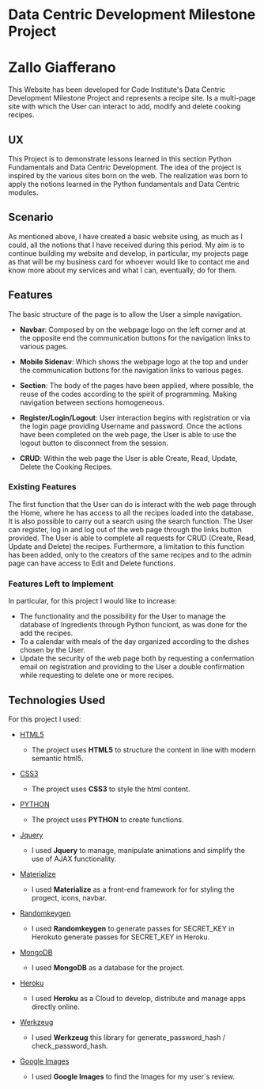 # Data Centric Development Milestone Project
# Zallo Giafferano

This Website has been developed for Code Institute's Data Centric Development Milestone Project and represents a recipe site. Is a multi-page site with which the User can interact to add, modify and delete cooking recipes.

## UX

This Project is to demonstrate lessons learned in this section Python Fundamentals and Data Centric Development.
The idea of the project is inspired by the various sites born on the web.
The realization was born to apply the notions learned in the Python fundamentals and Data Centric modules.

## Scenario

As mentioned above, I have created a basic website using, as much as I could, all the notions that I have received during this period. My aim is to continue building my website and develop, in particular, my projects page as that will be my business card for whoever would like to contact me and know more about my services and what I can, eventually, do for them.

## Features

The basic structure of the page is to allow the User a simple navigation.

* **Navbar**: Composed by on the webpage logo on the left corner and at the opposite end the communication buttons for the navigation links to various pages.

* **Mobile Sidenav**: Which shows the webpage logo at the top and under the communication buttons for the navigation links to various pages.

* **Section**: The body of the pages have been applied, where possible, the reuse of the codes according to the spirit of programming. Making navigation between sections homogeneous.

* **Register/Login/Logout**: User interaction begins with registration or via the login page providing Username and password. Once the actions have been completed on the web page, the User is able to use the logout button to disconnect from the session.

* **CRUD**: Within the web page the User is able Create, Read, Update, Delete the Cooking Recipes.

### Existing Features

The first function that the User can do is interact with the web page through the Home, where he has access to all the recipes loaded into the database. It is also possible to carry out a search using the search function.
The User can register, log in and log out of the web page through the links button provided.
The User is able to complete all requests for CRUD (Create, Read, Update and Delete) the recipes. Furthermore, a limitation to this function has been added, only to the creators of the same recipes and to the admin page can have access to Edit and Delete functions.

### Features Left to Implement

In particular, for this project I would like to increase:
 - The functionality and the possibility for the User to manage the database of Ingredients through Python funciont, as was done for the add the recipes. 
 - To a calendar with meals of the day organized according to the dishes chosen by the User.
 - Update the security of the web page both by requesting a confermation email on registration and providing to the User a double confirmation while requesting to delete one or more recipes.

## Technologies Used

For this project I used:

- [HTML5]( https://en.wikipedia.org/wiki/HTML5)
    - The project uses **HTML5** to structure the content in line with modern semantic html5.

- [CSS3](https://en.wikipedia.org/wiki/Cascading_Style_Sheets#CSS_3)
    - The project uses **CSS3** to style the html content.

- [PYTHON](https://it.wikipedia.org/wiki/Python)
    - The project uses **PYTHON** to create functions.

- [Jquery](https://it.wikipedia.org/wiki/JQuery)
    - I used **Jquery** to manage, manipulate animations and simplify the use of AJAX functionality.

- [Materialize](https://materializecss.com/)
    - I used **Materialize** as a front-end framework for for styling the progect, icons, navbar.

- [Randomkeygen](https://randomkeygen.com/)
    - I used **Randomkeygen** to generate passes for SECRET_KEY in Herokuto generate passes for SECRET_KEY in Heroku.

- [MongoDB](https://it.wikipedia.org/wiki/MongoDB)
    - I used **MongoDB** as a database for the project.

- [Heroku](https://it.wikipedia.org/wiki/Heroku)
    - I used **Heroku** as a Cloud to develop, distribute and manage apps directly online.

- [Werkzeug](https://werkzeug.palletsprojects.com/en/1.0.x/)
    - I used **Werkzeug** this library for generate_password_hash / check_password_hash. 

- [Google Images](https://www.google.com/imghp?hl=en)
    - I used **Google Images** to find the Images for my user`s review.


